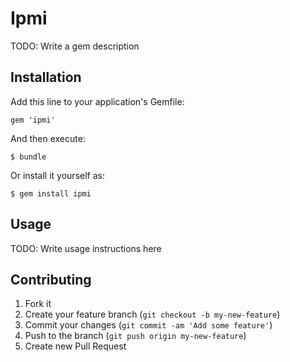 # Ipmi

TODO: Write a gem description

## Installation

Add this line to your application's Gemfile:

    gem 'ipmi'

And then execute:

    $ bundle

Or install it yourself as:

    $ gem install ipmi

## Usage

TODO: Write usage instructions here

## Contributing

1. Fork it
2. Create your feature branch (`git checkout -b my-new-feature`)
3. Commit your changes (`git commit -am 'Add some feature'`)
4. Push to the branch (`git push origin my-new-feature`)
5. Create new Pull Request
